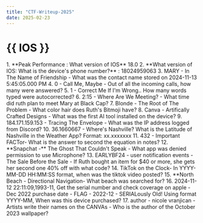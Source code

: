 ```yaml
---
title: "CTF-Writeup-2025"
date: 2025-02-23
---
```

<h1>{{ IOS }}</h1>
1. **Peak Performance : What version of IOS** 18.0
2. **What version of IOS: What is the device's phone number?** : 18024959063
3. MARY - In The Name of Friendship - What was the contact name stored on 2024-11-13 5:45:05.000 PM
4. 0 - Call Me, Maybe - Out of all the incoming calls, how many were answered?
5. 1 - Correct Me If I'm Wrong.. How many words typed were autocorrected?
6. 2:15 - Where Are We Meeting? - What time did ruth plan to meet Mary at Black Cap?
7. Blonde - The Root of The Problem - What color hair does Ruth's Bitmoji have?
8. Canva - Artifically Crafted Designs - What was the first AI tool installed on the device?
9. 184.171.159.153 - Tracing The Envelope - What was the IP address logged from Discord?
10. 36.1660667 - Where's Nashville? What is the Latitude of Nashville in the Weather App? Format: xx.xxxxxxx
11. 432 - Important FACTor- What is the answer to second the equation in notes?
12. **Snapchat -** The Ghost That Couldn't Speak - What app was denied permission to use Microphone?
13. EARLYBF24 - user notification events - The Sale Before the Sale - If Ruth bought an item for $40 or more, she gets her second one 40% off with what code?
14. TikTok on the Clock- In YYYY-MM-DD HH:MM:SS format, when was the tiktok video posted?
15. **North Beach - Directional Navigation- What beach was searched for?
16. 2024-11-12 22:11:09,1993-11, Get the serial number and check coverage on apple - Dec 2022 purchase date - FLAG - 2022-12 - SERIALously Old! Using format YYYY-MM, When was this device purchased?
17. author - nicole vranjican - Artists write their names on the CANVAs - Who is the author of the October 2023 wallpaper?
